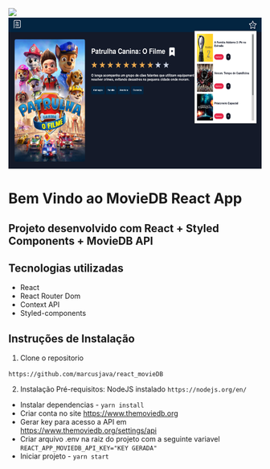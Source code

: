 <img src="src/assets/home.png" height=700/><img src="src/assets/dropdown.png" width=600 height=300/>

# Bem Vindo ao MovieDB React App

## Projeto desenvolvido com React + Styled Components + MovieDB API

## Tecnologias utilizadas

- React
- React Router Dom
- Context API
- Styled-components

## Instruções de Instalação

1. Clone o repositorio

`https://github.com/marcusjava/react_movieDB`

2. Instalação
   Pré-requisitos: NodeJS instalado `https://nodejs.org/en/`

- Instalar dependencias - `yarn install`
- Criar conta no site https://www.themoviedb.org
- Gerar key para acesso a API em https://www.themoviedb.org/settings/api
- Criar arquivo .env na raiz do projeto com a seguinte variavel `REACT_APP_MOVIEDB_API_KEY="KEY GERADA"`
- Iniciar projeto - `yarn start`
